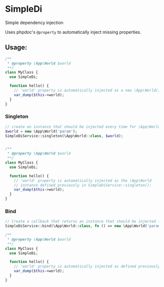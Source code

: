 # SimpleDi
Simple dependency injection

Uses phpdoc's `@property` to automatically inject missing properties.

## Usage:
```php
/**
 * @property \App\World $world
 **/
class MyClass {
  use SimpleDi;

  function hello() {
    // 'world' property is automatically injected as a new \App\World()
    var_dump($this->world);
  }
}
```

### Singleton

```php
// create an instance that should be injected every time for \App\World
$world = new \App\World('param');
SimpleDiService::singleton(\App\World::class, $world);


/**
 * @property \App\World $world
 **/
class MyClass {
  use SimpleDi;

  function hello() {
    // 'world' property is automatically injected as the \App\World
    // instance defined previously in SimpleDiService::singleton();
    var_dump($this->world);
  }
}
```

### Bind

```php
// Create a callback that returns an instance that should be injected for \App\World
SimpleDiService::bind(\App\World::class, fn () => new \App\World('param'));

/**
 * @property \App\World $world
 **/
class MyClass {
  use SimpleDi;

  function hello() {
    // 'world' property is automatically injected as defined previously in SimpleDiService::bind();
    var_dump($this->world);
  }
}
```
